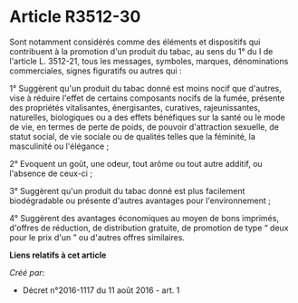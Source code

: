 # Article R3512-30

Sont notamment considérés comme des éléments et dispositifs qui contribuent à la promotion d'un produit du tabac, au sens du
1° du I de l'article L. 3512-21, tous les messages, symboles, marques, dénominations commerciales, signes figuratifs ou
autres qui : 

1° Suggèrent qu'un produit du tabac donné est moins nocif que d'autres, vise à réduire l'effet de certains composants nocifs
de la fumée, présente des propriétés vitalisantes, énergisantes, curatives, rajeunissantes, naturelles, biologiques ou a des
effets bénéfiques sur la santé ou le mode de vie, en termes de perte de poids, de pouvoir d'attraction sexuelle, de statut
social, de vie sociale ou de qualités telles que la féminité, la masculinité ou l'élégance ; 

2° Evoquent un goût, une odeur, tout arôme ou tout autre additif, ou l'absence de ceux-ci ; 

3° Suggèrent qu'un produit du tabac donné est plus facilement biodégradable ou présente d'autres avantages pour
l'environnement ; 

4° Suggèrent des avantages économiques au moyen de bons imprimés, d'offres de réduction, de distribution gratuite, de
promotion de type “ deux pour le prix d'un ” ou d'autres offres similaires.

**Liens relatifs à cet article**

_Créé par_:

  - Décret n°2016-1117 du 11 août 2016 - art. 1
